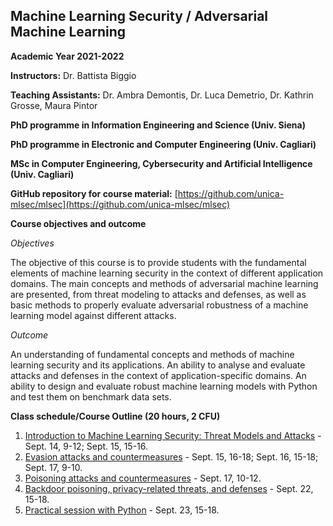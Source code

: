 ## Machine Learning Security / Adversarial Machine Learning
**Academic Year 2021-2022**

**Instructors:** Dr. Battista Biggio

**Teaching Assistants:** Dr. Ambra Demontis, Dr. Luca Demetrio, Dr. Kathrin Grosse, Maura Pintor

**PhD programme in Information Engineering and Science (Univ. Siena)**

**PhD programme in Electronic and Computer Engineering (Univ. Cagliari)**

**MSc in Computer Engineering, Cybersecurity and Artificial Intelligence (Univ. Cagliari)**

**GitHub repository for course material:** [https://github.com/unica-mlsec/mlsec](https://github.com/unica-mlsec/mlsec)

**Course objectives and outcome**

_Objectives_

The objective of this course is to provide students 
with the fundamental elements of machine learning security in the context of different application domains. 
The main concepts and methods of adversarial machine 
learning are presented, from threat modeling to attacks and defenses, 
as well as basic methods to properly evaluate adversarial robustness 
of a machine learning model against different attacks.
 
_Outcome_

An understanding of fundamental concepts and methods of machine learning security and its applications. 
An ability to analyse and evaluate attacks and defenses in the context of application-specific domains. 
An ability to design and evaluate robust machine learning models with Python and test them on benchmark data sets.

**Class schedule/Course Outline (20 hours, 2 CFU)**
1. [Introduction to Machine Learning Security: Threat Models and Attacks](https://github.com/unica-mlsec/mlsec/blob/main/slides/01-mlsec-introduction.pdf) - Sept. 14, 9-12; Sept. 15, 15-16. 
2. [Evasion attacks and countermeasures](https://github.com/unica-mlsec/mlsec/blob/main/slides/02-mlsec-advx.pdf) - Sept. 15, 16-18; Sept. 16, 15-18; Sept. 17, 9-10.
4. [Poisoning attacks and countermeasures](https://github.com/unica-mlsec/mlsec/blob/main/slides/03-mlsec-poisoning.pdf) - Sept. 17, 10-12.
5. [Backdoor poisoning, privacy-related threats, and defenses](https://github.com/unica-mlsec/mlsec/blob/main/slides/04-mlsec-other-attacks.pdf) - Sept. 22, 15-18.
6. [Practical session with Python](code/README.md) - Sept. 23, 15-18.
